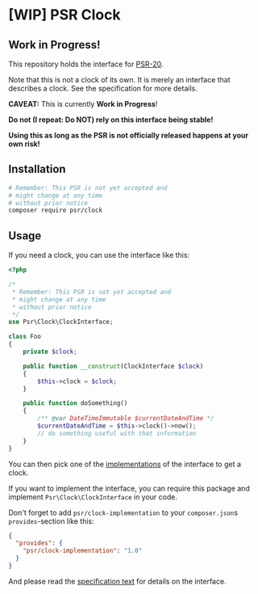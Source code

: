 # [WIP] PSR Clock

## Work in Progress!

This repository holds the interface for [PSR-20][psr-url].

Note that this is not a clock of its own. It is merely an interface that
describes a clock. See the specification for more details.

**CAVEAT:** This is currently **Work in Progress**! 

**Do not (I repeat: Do NOT) rely on this interface being stable!**

**Using this as long as the PSR is not officially released happens at your own risk!**

## Installation

```bash
# Remember: This PSR is not yet accepted and 
# might change at any time 
# without prior notice
composer require psr/clock
```

## Usage

If you need a clock, you can use the interface like this:

```php
<?php

/*
 * Remember: This PSR is not yet accepted and 
 * might change at any time 
 * without prior notice
 */
use Psr\Clock\ClockInterface;

class Foo
{
    private $clock;

    public function __construct(ClockInterface $clock)
    {
        $this->clock = $clock;
    }

    public function doSomething()
    {
        /** @var DateTimeImmutable $currentDateAndTime */
        $currentDateAndTime = $this->clock()->now();
        // do something useful with that information
    }
}
```

You can then pick one of the [implementations][implementation-url] of the interface to get a clock.

If you want to implement the interface, you can require this package and
implement `Psr\Clock\ClockInterface` in your code. 

Don't forget to add `psr/clock-implementation` to your `composer.json`s `provides`-section like this:

```json
{
  "provides": {
    "psr/clock-implementation": "1.0"
  }
}
```

And please read the [specification text][specification-url] for details on the interface.

[psr-url]: https://www.php-fig.org/psr/psr-20
[package-url]: https://packagist.org/packages/psr/clock
[implementation-url]: https://packagist.org/providers/psr/clock-implementation
[specification-url]: https://github.com/php-fig/fig-standards/blob/master/proposed/clock.md
